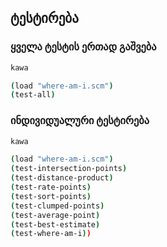 ## ტესტირება
### ყველა ტესტის ერთად გაშვება
```sh
kawa

(load "where-am-i.scm")
(test-all)
```

### ინდივიდუალური ტესტირება
```sh
kawa

(load "where-am-i.scm")
(test-intersection-points)
(test-distance-product)
(test-rate-points)
(test-sort-points)
(test-clumped-points)
(test-average-point)
(test-best-estimate)
(test-where-am-i))
```
